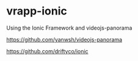 # vrapp-ionic
Using the Ionic Framework and videojs-panorama

https://github.com/yanwsh/videojs-panorama

https://github.com/driftyco/ionic
